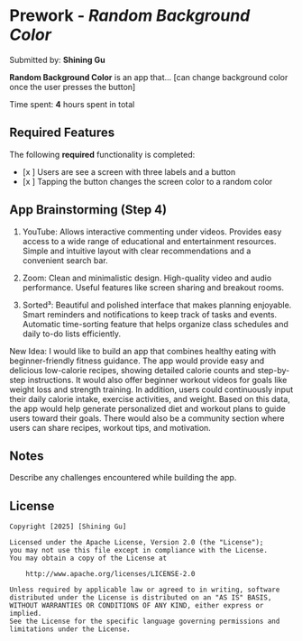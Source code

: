 # Prework - *Random Background Color*

Submitted by: **Shining Gu**

**Random Background Color** is an app that... [can change background color once the user presses the button] 

Time spent: **4** hours spent in total

## Required Features

The following **required** functionality is completed:

- [x ] Users are see a screen with three labels and a button
- [x ] Tapping the button changes the screen color to a random color

## App Brainstorming (Step 4)
1. YouTube:
Allows interactive commenting under videos.
Provides easy access to a wide range of educational and entertainment resources.
Simple and intuitive layout with clear recommendations and a convenient search bar.

2. Zoom:
Clean and minimalistic design.
High-quality video and audio performance.
Useful features like screen sharing and breakout rooms.

3. Sorted³:
Beautiful and polished interface that makes planning enjoyable.
Smart reminders and notifications to keep track of tasks and events.
Automatic time-sorting feature that helps organize class schedules and daily to-do lists efficiently.

New Idea:
I would like to build an app that combines healthy eating with beginner-friendly fitness guidance. 
The app would provide easy and delicious low-calorie recipes, showing detailed calorie counts and step-by-step instructions. 
It would also offer beginner workout videos for goals like weight loss and strength training. 
In addition, users could continuously input their daily calorie intake, exercise activities, and weight. 
Based on this data, the app would help generate personalized diet and workout plans to guide users toward their goals. 
There would also be a community section where users can share recipes, workout tips, and motivation.

## Notes

Describe any challenges encountered while building the app.

## License

    Copyright [2025] [Shining Gu]

    Licensed under the Apache License, Version 2.0 (the "License");
    you may not use this file except in compliance with the License.
    You may obtain a copy of the License at

        http://www.apache.org/licenses/LICENSE-2.0

    Unless required by applicable law or agreed to in writing, software
    distributed under the License is distributed on an "AS IS" BASIS,
    WITHOUT WARRANTIES OR CONDITIONS OF ANY KIND, either express or implied.
    See the License for the specific language governing permissions and
    limitations under the License.
